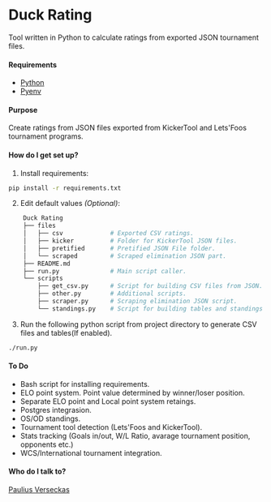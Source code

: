 # Duck Rating
Tool written in Python to calculate ratings from exported JSON tournament files.
#### Requirements

- [Python](https://www.python.org/downloads/source/)
- [Pyenv](https://github.com/pyenv/pyenv)

#### Purpose

Create ratings from JSON files exported from KickerTool and Lets'Foos tournament programs.

#### How do I get set up?

1. Install requirements:
```bash
pip install -r requirements.txt
```

2. Edit default values *(Optional)*:
```bash
    Duck Rating
    ├── files
    │   ├── csv             # Exported CSV ratings.
    │   ├── kicker          # Folder for KickerTool JSON files.
    │   ├── pretified       # Pretified JSON File folder.
    │   └── scraped         # Scraped elimination JSON part.
    ├── README.md
    ├── run.py              # Main script caller.
    └── scripts
        ├── get_csv.py      # Script for building CSV files from JSON.
        ├── other.py        # Additional scripts.
        ├── scraper.py      # Scraping elimination JSON script.
        └── standings.py    # Script for building tables and standings in terminal.
```

3. Run the following python script from project directory to generate CSV files and tables(If enabled).
```bash
./run.py
```

#### To Do
- Bash script for installing requirements.
- ELO point system. Point value determined by winner/loser position.
- Separate ELO point and Local point system retaings.
- Postgres integrasion.
- OS/OD standings.
- Tournament tool detection (Lets'Foos and KickerTool).
- Stats tracking (Goals in/out, W/L Ratio, avarage tournament position, opponents etc.)
- WCS/International tournament integration.

#### Who do I talk to? ###

[Paulius Verseckas](mailto:verseckas.paulius@gmail.com)